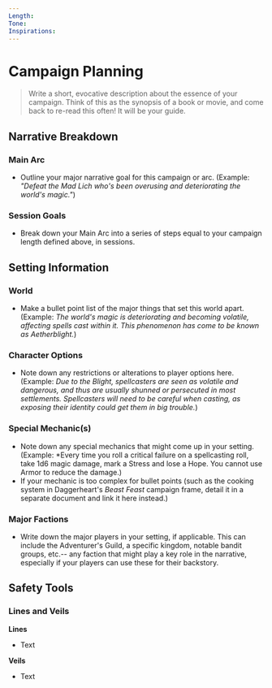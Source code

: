 ```yaml
---
Length: 
Tone: 
Inspirations:
---
```

# Campaign Planning

> Write a short, evocative description about the essence of your campaign. Think of this as the synopsis of a book or movie, and come back to re-read this often! It will be your guide.

## Narrative Breakdown

### Main Arc
- Outline your major narrative goal for this campaign or arc. (Example: *"Defeat the Mad Lich who's been overusing and deteriorating the world's magic."*)
### Session Goals
- Break down your Main Arc into a series of steps equal to your campaign length defined above, in sessions. 
## Setting Information
### World
- Make a bullet point list of the major things that set this world apart. (Example: *The world's magic is deteriorating and becoming volatile, affecting spells cast within it. This phenomenon has come to be known as Aetherblight.*)

### Character Options
- Note down any restrictions or alterations to player options here. (Example: *Due to the Blight, spellcasters are seen as volatile and dangerous, and thus are usually shunned or persecuted in most settlements. Spellcasters will need to be careful when casting, as exposing their identity could get them in big trouble.*)

### Special Mechanic(s)
- Note down any special mechanics that might come up in your setting. (Example: *Every time you roll a critical failure on a spellcasting roll, take 1d6 magic damage, mark a Stress and lose a Hope. You cannot use Armor to reduce the damage.)
- If your mechanic is too complex for bullet points (such as the cooking system in Daggerheart's *Beast Feast* campaign frame, detail it in a separate document and link it here instead.)
### Major Factions

- Write down the major players in your setting, if applicable. This can include the Adventurer's Guild, a specific kingdom, notable bandit groups, etc.-- any faction that might play a key role in the narrative, especially if your players can use these for their backstory.

## Safety Tools
### Lines and Veils
**Lines**
- Text

**Veils**
- Text